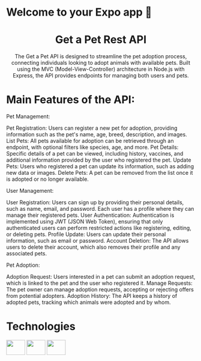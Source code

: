 # Welcome to your Expo app 👋

<h1 align="center">Get a Pet Rest API</h1>
<p align="center" font="bold">
The Get a Pet API is designed to streamline the pet adoption process, connecting individuals looking to adopt animals with available pets. Built using the MVC (Model-View-Controller) architecture in Node.js with Express, the API provides endpoints for managing both users and pets.
</p>

# Main Features of the API:
<p
  >Pet Management:
  
  Pet Registration: Users can register a new pet for adoption, providing information such as the pet's name, age, breed, description, and images.
  List Pets: All pets available for adoption can be retrieved through an endpoint, with optional filters like species, age, and more.
  Pet Details: Specific details of a pet can be viewed, including history, vaccines, and additional information provided by the user who registered the pet.
  Update Pets: Users who registered a pet can update its information, such as adding new data or images.
  Delete Pets: A pet can be removed from the list once it is adopted or no longer available.
</p>

<p>
  User Management:
  
  User Registration: Users can sign up by providing their personal details, such as name, email, and password. Each user has a profile where they can manage their registered pets.
  User Authentication: Authentication is implemented using JWT (JSON Web Token), ensuring that only authenticated users can perform restricted actions like registering, editing, or deleting pets.
  Profile Update: Users can update their personal information, such as email or password.
  Account Deletion: The API allows users to delete their account, which also removes their profile and any associated pets.
</p>

<p>
  Pet Adoption:

  Adoption Request: Users interested in a pet can submit an adoption request, which is linked to the pet and the user who registered it.
  Manage Requests: The pet owner can manage adoption requests, accepting or rejecting offers from potential adopters.
  Adoption History: The API keeps a history of adopted pets, tracking which animals were adopted and by whom.
  
</p>


# Technologies
<div dislplay="flex">
   
<img width="50px" height="40px" src="https://cdn.jsdelivr.net/gh/devicons/devicon@latest/icons/mongodb/mongodb-original.svg" />
<img width="50px" height="40px" src="https://cdn.jsdelivr.net/gh/devicons/devicon@latest/icons/nodejs/nodejs-original.svg" />
<img width="50px" height="40px" src="https://cdn.jsdelivr.net/gh/devicons/devicon@latest/icons/express/express-original.svg" />



